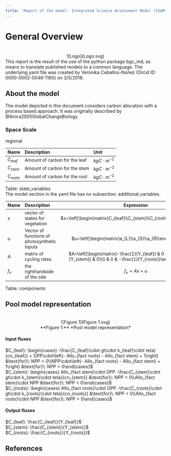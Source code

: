 ```yaml
---
title: 'Report of the model: Integrated Science Assessment Model (ISAM), version: 1'
---
```

  
  
# General Overview  
  

<br>
<center>
![Logo](Logo.svg)
</center>
This report is the result of the use of the python package bgc_md, as means to translate published models to a common language.  The underlying yaml file was created by Verónika Ceballos-Núñez (Orcid ID: 0000-0002-0046-1160) on 3/5/2018.  
  
  
  
## About the model  
  
The model depicted in this document considers carbon allocation with a process based approach. It was originally described by @Arora2005GlobalChangeBiology.  
  
  
  
### Space Scale  
  
regional
  
  
Name|Description|Unit  
:-----|:-----|:-----  
$C_{leaf}$|Amount of carbon for the leaf|$kgC\cdot m^{-2}$  
$C_{stem}$|Amount of carbon for the stem|$kgC\cdot m^{-2}$  
$C_{roots}$|Amount of carbon for the root|$kgC\cdot m^{-2}$  
  Table: state_variables  
The model section in the yaml file has no subsection: additional_variables.  
  
Name|Description|Expression  
:-----|:-----|:-----:  
$x$|vector of states for vegetation|$x=\left[\begin{matrix}C_{leaf}\\C_{stem}\\C_{roots}\end{matrix}\right]$  
$u$|Vector of functions of photosynthetic inputs|$u=\left[\begin{matrix}a_{L}\\a_{S}\\a_{R}\end{matrix}\right]$  
$A$|matrix of cycling rates|$A=\left[\begin{matrix}-\frac{1}{Y_{leaf}} & 0 & 0\\0 & -\frac{1}{Y_{stem}} & 0\\0 & 0 & -\frac{1}{Y_{roots}}\end{matrix}\right]$  
$f_{v}$|the righthandside of the ode|$f_{v}=A x + u$  
  Table: components  
  
  
## Pool model representation  
  

<br>
<center>
![Figure 1](Figure 1.svg)<br>**Figure 1:** *Pool model representation*<br>
</center>
  
  
#### Input fluxes  
  
$C_{leaf}: \begin{cases} -\frac{C_{leaf}\cdot gt\cdot k_{leaf}\cdot teta}{cn_{leaf}} + GPP\cdot\left(- Allo_{fact roots} - Allo_{fact stem} + 1\right) &\text{for}\: NPP < 0\\NPP\cdot\left(- Allo_{fact roots} - Allo_{fact stem} + 1\right) &\text{for}\: NPP > 0\end{cases}$  
$C_{stem}: \begin{cases} Allo_{fact stem}\cdot GPP -\frac{C_{stem}\cdot gt\cdot k_{stem}\cdot teta}{cn_{stem}} &\text{for}\: NPP < 0\\Allo_{fact stem}\cdot NPP &\text{for}\: NPP > 0\end{cases}$  
$C_{roots}: \begin{cases} Allo_{fact roots}\cdot GPP -\frac{C_{roots}\cdot gt\cdot k_{roots}\cdot teta}{cn_{roots}} &\text{for}\: NPP < 0\\Allo_{fact roots}\cdot NPP &\text{for}\: NPP > 0\end{cases}$  

  
  
#### Output fluxes  
  
$C_{leaf}: \frac{C_{leaf}}{Y_{leaf}}$  
$C_{stem}: \frac{C_{stem}}{Y_{stem}}$  
$C_{roots}: \frac{C_{roots}}{Y_{roots}}$  
  
  
## References  
  

